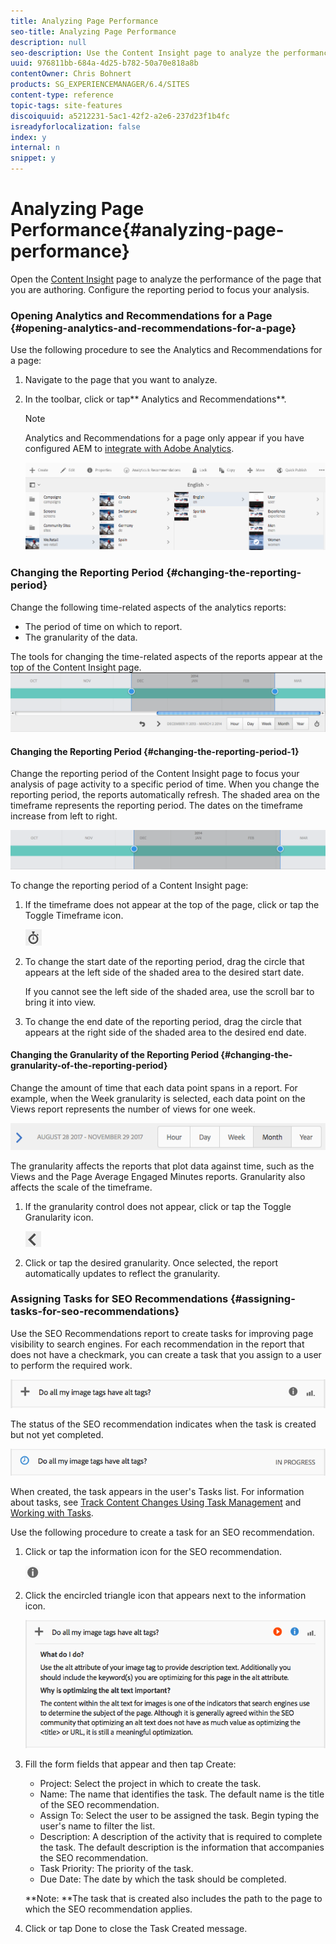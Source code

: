 ```yaml
---
title: Analyzing Page Performance
seo-title: Analyzing Page Performance
description: null
seo-description: Use the Content Insight page to analyze the performance of the page that you are authoring
uuid: 976811bb-684a-4d25-b782-50a70e818a8b
contentOwner: Chris Bohnert
products: SG_EXPERIENCEMANAGER/6.4/SITES
content-type: reference
topic-tags: site-features
discoiquuid: a5212231-5ac1-42f2-a2e6-237d23f1b4fc
isreadyforlocalization: false
index: y
internal: n
snippet: y
---
```


# Analyzing Page Performance{#analyzing-page-performance}

Open the [Content Insight](../../../sites/authoring/using/content-insights.md) page to analyze the performance of the page that you are authoring. Configure the reporting period to focus your analysis.

### Opening Analytics and Recommendations for a Page {#opening-analytics-and-recommendations-for-a-page}

Use the following procedure to see the Analytics and Recommendations for a page:

1. Navigate to the page that you want to analyze.
1. In the toolbar, click or tap** Analytics and Recommendations**.

   >[!NOTE]
   >
   >Analytics and Recommendations for a page only appear if you have configured AEM to [integrate with Adobe Analytics](../../../sites/administering/using/adobeanalytics-connect.md).

   ![](assets/screen_shot_2017-11-29at135651.png)

### Changing the Reporting Period {#changing-the-reporting-period}

Change the following time-related aspects of the analytics reports:

* The period of time on which to report.
* The granularity of the data.

The tools for changing the time-related aspects of the reports appear at the top of the Content Insight page.  ![](assets/chlimage_1-244.png)

#### Changing the Reporting Period {#changing-the-reporting-period-1}

Change the reporting period of the Content Insight page to focus your analysis of page activity to a specific period of time. When you change the reporting period, the reports automatically refresh. The shaded area on the timeframe represents the reporting period. The dates on the timeframe increase from left to right.

![](assets/chlimage_1-245.png)

To change the reporting period of a Content Insight page:

1. If the timeframe does not appear at the top of the page, click or tap the Toggle Timeframe icon.

   ![](assets/chlimage_1-246.png)

1. To change the start date of the reporting period, drag the circle that appears at the left side of the shaded area to the desired start date.

   If you cannot see the left side of the shaded area, use the scroll bar to bring it into view.

1. To change the end date of the reporting period, drag the circle that appears at the right side of the shaded area to the desired end date.

#### Changing the Granularity of the Reporting Period {#changing-the-granularity-of-the-reporting-period}

Change the amount of time that each data point spans in a report. For example, when the Week granularity is selected, each data point on the Views report represents the number of views for one week.

![](assets/screen_shot_2017-11-29at141001.png)

The granularity affects the reports that plot data against time, such as the Views and the Page Average Engaged Minutes reports. Granularity also affects the scale of the timeframe.

1. If the granularity control does not appear, click or tap the Toggle Granularity icon.

   ![](assets/chlimage_1-247.png)

1. Click or tap the desired granularity. Once selected, the report automatically updates to reflect the granularity.

### Assigning Tasks for SEO Recommendations {#assigning-tasks-for-seo-recommendations}

Use the SEO Recommendations report to create tasks for improving page visibility to search engines. For each recommendation in the report that does not have a checkmark, you can create a task that you assign to a user to perform the required work. 

![](assets/chlimage_1-248.png)

The status of the SEO recommendation indicates when the task is created but not yet completed.

![](assets/chlimage_1-249.png)

When created, the task appears in the user's Tasks list. For information about tasks, see [Track Content Changes Using Task Management](../../../sites/administering/using/task-manager.md) and [Working with Tasks](../../../sites/authoring/using/task-content.md).

Use the following procedure to create a task for an SEO recommendation.

1. Click or tap the information icon for the SEO recommendation.

   ![](assets/chlimage_1-250.png)

1. Click the encircled triangle icon that appears next to the information icon.

   ![](assets/chlimage_1-251.png)

1. Fill the form fields that appear and then tap Create:

    * Project: Select the project in which to create the task.
    * Name: The name that identifies the task. The default name is the title of the SEO recommendation.
    * Assign To: Select the user to be assigned the task. Begin typing the user's name to filter the list.
    * Description: A description of the activity that is required to complete the task. The default description is the information that accompanies the SEO recommendation.
    * Task Priority: The priority of the task.
    * Due Date: The date by which the task should be completed.

   **Note: **The task that is created also includes the path to the page to which the SEO recommendation applies. 

1. Click or tap Done to close the Task Created message.

